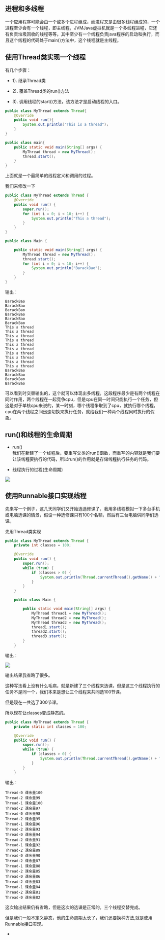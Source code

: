 ## 进程和多线程      
一个应用程序可能会由一个或多个进程组成，而进程又是由很多线程组成的，一个进程至少会有一个线程，即主线程，JVMJava虚拟机就是一个多线程进程，它还有负责垃圾回收的线程等等，其中至少有一个线程负责java程序的启动和执行，而且这个线程的代码处于main()方法中，这个线程就是主线程。                

## 使用Thread类实现一个线程    

有几个步骤：   

* 1). 继承Thread类   

* 2). 覆盖Thread类的run()方法     

* 3). 调用线程的start()方法，该方法才是启动线程的入口。      

```java
public class MyThread extends Thread{
    @Override
    public void run(){
        System.out.println("This is a thread");
    }
}

public class main{
    public static void main(String[] args) {
        MyThread thread = new MyThread();
        thread.start();
    }
}
```      

上面就是一个最简单的线程定义和调用的过程。          

我们来修改一下     

```java
public class MyThread extends Thread {
    @Override
    public void run() {
        super.run();
        for (int i = 0; i < 10; i++) {
            System.out.println("This a thread");
        }
    }
}

public class Main {

    public static void main(String[] args) {
        MyThread thread = new MyThread();
        thread.start();
        for (int i = 0; i < 10; i++) {
            System.out.println("BarackBao");
        }
    }
}
```        

输出：    
```
BarackBao
BarackBao
BarackBao
BarackBao
BarackBao
BarackBao
This a thread
This a thread
This a thread
This a thread
This a thread
This a thread
This a thread
This a thread
This a thread
This a thread
BarackBao
BarackBao
BarackBao
BarackBao
```      

可以看到时交替输出的，这个就可以体现出多线程，这段程序最少是有两个线程在同时作用，两个线程在一起竞争cpu，但是cpu在同一时间只能执行一个任务，但这是对于单核cpu来说的，某一时刻，哪个线程争取到了cpu，就执行哪个线程，cpu在两个线程之间迅速切换来执行任务，就给我们一种两个线程同时执行的假象。        

## run()和线程的生命周期         

* run()      
我们在新建了一个线程后，要重写父类的run()函数，而重写的内容就是我们要让该线程要执行的代码，所以run()的作用就是存储线程执行任务的代码。     

* 线程执行的过程(生命周期)     

![](../image/javathreadlife.png)      

## 使用Runnable接口实现线程     

先来写一个例子，这几天同学们又开始选选修课了，我用多线程模拟一下多台手机或电脑选课的情景，假设一种选修课只有100个名额，然后有三台电脑供同学们选课。    

先用Thread类实现       

```java
public class MyThread extends Thread {
    private int classes = 100;

    @Override
    public void run() {
        super.run();
        while (true) {
            if (classes > 0) {
                System.out.println(Thread.currentThread().getName() + " 课余量" + classes--);
            }
        }
    }   

    public class Main {

        public static void main(String[] args) {
            MyThread thread1 = new MyThread();
            MyThread thread2 = new MyThread();
            MyThread thread3 = new MyThread();
            thread1.start();
            thread2.start();
            thread3.start();
        }
    }
```         

输出：    

![](../image/javatest1.png)  

输出结果我省略了很多。    

这种写法看上没有什么毛病，就是新建了三个线程来选课，但是这三个线程执行的任务不是同一个，我们本来是想让三个线程来共同选100节课。          

但是现在一共选了300节课。       

所以现在让classes变成静态的。        

```java
public class MyThread extends Thread {
    private static int classes = 100;

    @Override
    public void run() {
        super.run();
        while (true) {
            if (classes > 0) {
                System.out.println(Thread.currentThread().getName() + " 课余量" + classes--);
            }
        }
    }   
```     

输出：   

```
Thread-0 课余量100
Thread-2 课余量99
Thread-1 课余量100
Thread-2 课余量97
Thread-0 课余量98
Thread-2 课余量95
Thread-1 课余量96
Thread-2 课余量93
Thread-0 课余量94
Thread-2 课余量91
Thread-1 课余量92
Thread-2 课余量89
Thread-0 课余量90
Thread-2 课余量87
Thread-1 课余量88
Thread-2 课余量85
Thread-0 课余量86
Thread-2 课余量83
Thread-1 课余量84
Thread-2 课余量81
Thread-0 课余量82
```     
这次输出结果仍有省略，但是这次的选课是正常的，三个线程交替完成。         

但是我们一般不定义静态，他的生命周期太长了，我们还要换种方法,就是使用Runnable接口实现。      

* 
